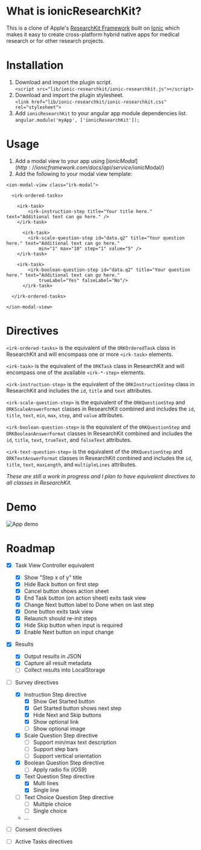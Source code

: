 # What is ionicResearchKit?

This is a clone of Apple's [ResearchKit Framework](https://github.com/ResearchKit/ResearchKit) built on [Ionic](https://github.com/driftyco/ionic) which makes it easy to create cross-platform hybrid native apps for medical research or for other research projects.

# Installation

1. Download and import the plugin script.<br />
`<script src="lib/ionic-researchkit/ionic-researchkit.js"></script>`
2. Download and import the plugin stylesheet.<br />
`<link href="lib/ionic-researchkit/ionic-researchkit.css" rel="stylesheet">`
3. Add `ionicResearchKit` to your angular app module dependencies list.<br />
`angular.module('myApp', ['ionicResearchKit']);`

# Usage

1. Add a modal view to your app using [$ionicModal](http://ionicframework.com/docs/api/service/$ionicModal/)
2. Add the following to your modal view template:

```
<ion-modal-view class="irk-modal">

  <irk-ordered-tasks>
	
    <irk-task>
    	<irk-instruction-step title="Your title here." text="Additional text can go here." />
  	</irk-task>

	  <irk-task>
    	<irk-scale-question-step id="data.q2" title="Your question here." text="Additional text can go here." 
    	    min="1" max="10" step="1" value="5" />
  	</irk-task>

  	<irk-task>
    	<irk-boolean-question-step id="data.q2" title="Your question here." text="Additional text can go here." 
    	    trueLabel="Yes" falseLabel="No"/>
	  </irk-task>

  </irk-ordered-tasks>

</ion-modal-view>
```

# Directives

`<irk-ordered-tasks>` is the equivalent of the `ORKOrderedTask` class in ResearchKit and will encompass one or more `<irk-task>` elements.

`<irk-task>` is the equivalent of the `ORKTask` class in ResearchKit and will encompass one of the available `<irk-*-step>` elements.

`<irk-instruction-step>` is the equivalent of the `ORKInstructionStep` class in ResearchKit and includes the `id`, `title` and `text` attributes.

`<irk-scale-question-step>` is the equivalent of the `ORKQuestionStep` and `ORKScaleAnswerFormat` classes in ResearchKit combined and includes the `id`, `title`, `text`, `min`, `max`, `step`, and `value` attributes.

`<irk-boolean-question-step>` is the equivalent of the `ORKQuestionStep` and `ORKBooleanAnswerFormat` classes in ResearchKit combined and includes the `id`, `title`, `text`, `trueText`, and `falseText` attributes.

`<irk-text-question-step>` is the equivalent of the `ORKQuestionStep` and `ORKTextAnswerFormat` classes in ResearchKit combined and includes the `id`, `title`, `text`, `maxLength`, and `multipleLines` attributes.

*These are still a work in progress and I plan to have equivalent directives to all classes in ResearchKit.*

# Demo

![App demo](https://cloud.githubusercontent.com/assets/4361804/9769406/dff8d760-56de-11e5-9a08-b6d2f82ad894.gif)

# Roadmap

- [x] Task View Controller equivalent 
  - [x] Show "Step x of y" title
  - [x] Hide Back button on first step
  - [x] Cancel button shows action sheet
  - [x] End Task button (on action sheet) exits task view
  - [x] Change Next button label to Done when on last step
  - [x] Done button exits task view
  - [x] Relaunch should re-init steps
  - [x] Hide Skip button when input is required
  - [x] Enable Next button on input change
- [x] Results
  - [x] Output results in JSON
  - [x] Capture all result metadata
  - [ ] Collect results into LocalStorage
- [ ] Survey directives
  - [x] Instruction Step directive
    - [x] Show Get Started button
    - [x] Get Started button shows next step
    - [x] Hide Next and Skip buttons
    - [x] Show optional link
    - [ ] Show optional image
  - [x] Scale Question Step directive
    - [ ] Support min/max text description
    - [ ] Support step bars
    - [ ] Support vertical orientation
  - [x] Boolean Question Step directive
    - [ ] Apply radio fix (iOS9)
  - [x] Text Question Step directive
    - [x] Multi lines
    - [x] Single line
  - [ ] Text Choice Question Step directive
    - [ ] Multiple choice
    - [ ] Single choice
  - ...
- [ ] Consent directives
- [ ] Active Tasks directives

